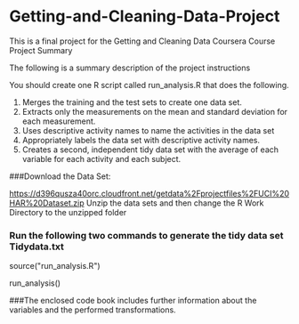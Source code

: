 # Getting-and-Cleaning-Data-Project
This is a final project for the Getting and Cleaning Data Coursera Course
Project Summary

The following is a summary description of the project instructions

You should create one R script called run_analysis.R that does the following. 

1. Merges the training and the test sets to create one data set. 
2. Extracts only the measurements on the mean and standard deviation for each measurement. 
3. Uses descriptive activity names to name the activities in the data set 
4. Appropriately labels the data set with descriptive activity names. 
5. Creates a second, independent tidy data set with the average of each variable for each activity and each subject.

###Download the Data Set:  

https://d396qusza40orc.cloudfront.net/getdata%2Fprojectfiles%2FUCI%20HAR%20Dataset.zip 
Unzip the data sets and then change the R Work Directory to the unzipped folder

### Run the following two commands to generate the tidy data set Tidydata.txt

source("run_analysis.R")

run_analysis()

###The enclosed code book includes further information about the variables and the performed transformations.
